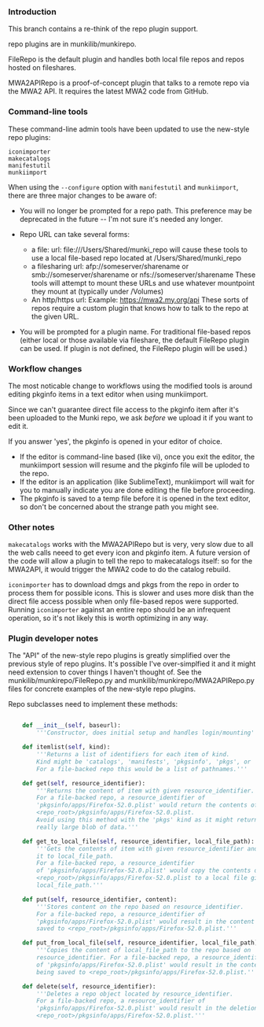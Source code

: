 ### Introduction
This branch contains a re-think of the repo plugin support.

repo plugins are in munkilib/munkirepo.

FileRepo is the default plugin and handles both local file repos and repos hosted on fileshares.

MWA2APIRepo is a proof-of-concept plugin that talks to a remote repo via the MWA2 API. It requires the latest MWA2 code from GitHub.

### Command-line tools
These command-line admin tools have been updated to use the new-style repo plugins:

`iconimporter`  
`makecatalogs`  
`manifestutil`  
`munkiimport`  

When using the `--configure` option with `manifestutil` and `munkiimport`, there are three major changes to be aware of:

- You will no longer be prompted for a repo path. This preference may be deprecated in the future -- I'm not sure it's needed any longer.

- Repo URL can take several forms:
   - a file: url: file:///Users/Shared/munki\_repo will cause these tools to use a local file-based repo located at /Users/Shared/munki_repo
   - a filesharing url: afp://someserver/sharename or smb://someserver/sharename or nfs://someserver/sharename These tools will attempt to mount these URLs and use whatever mountpoint they mount at (typically under /Volumes)
   - An http/https url: Example: https://mwa2.my.org/api These sorts of repos require a custom plugin that knows how to talk to the repo at the given URL.

- You will be prompted for a plugin name. For traditional file-based repos (either local or those available via fileshare, the default FileRepo plugin can be used. If plugin is not defined, the FileRepo plugin will be used.)

### Workflow changes
The most noticable change to workflows using the modified tools is around editing pkginfo items in a text editor when using munkiimport.

Since we can't guarantee direct file access to the pkginfo item after it's been uploaded to the Munki repo, we ask _before_ we upload it if you want to edit it.

If you answer 'yes', the pkginfo is opened in your editor of choice. 
- If the editor is command-line based (like vi), once you exit the editor, the munkiimport session will resume and the pkginfo file will be uploded to the repo.
- If the editor is an application (like SublimeText), munkiimport will wait for you to manually indicate you are done editing the file before proceeding.
- The pkginfo is saved to a temp file before it is opened in the text editor, so don't be concerned about the strange path you might see.

### Other notes
`makecatalogs` works with the MWA2APIRepo but is very, very slow due to all the web calls neeed to get every icon and pkginfo item. A future version of the code will allow a plugin to tell the repo to makecatalogs itself: so for the MWA2API, it would trigger the MWA2 code to do the catalog rebuild.

`iconimporter` has to download dmgs and pkgs from the repo in order to process them for possible icons. This is slower and uses more disk than the direct file access possible when only file-based repos were supported. Running `iconimporter` against an entire repo should be an infrequent operation, so it's not likely this is worth optimizing in any way.

### Plugin developer notes
The "API" of the new-style repo plugins is greatly simplified over the previous style of repo plugins. It's possible I've over-simplfied it and it might need extension to cover things I haven't thought of. See the munkilib/munkirepo/FileRepo.py and munkilib/munkirepo/MWA2APIRepo.py files for concrete examples of the new-style repo plugins.

Repo subclasses need to implement these methods:

```python

    def __init__(self, baseurl):
        '''Constructor, does initial setup and handles login/mounting'''

    def itemlist(self, kind):
        '''Returns a list of identifiers for each item of kind.
        Kind might be 'catalogs', 'manifests', 'pkgsinfo', 'pkgs', or 'icons'.
        For a file-backed repo this would be a list of pathnames.'''

    def get(self, resource_identifier):
        '''Returns the content of item with given resource_identifier.
        For a file-backed repo, a resource_identifier of
        'pkgsinfo/apps/Firefox-52.0.plist' would return the contents of
        <repo_root>/pkgsinfo/apps/Firefox-52.0.plist.
        Avoid using this method with the 'pkgs' kind as it might return a
        really large blob of data.'''

    def get_to_local_file(self, resource_identifier, local_file_path):
        '''Gets the contents of item with given resource_identifier and saves
        it to local_file_path.
        For a file-backed repo, a resource_identifier
        of 'pkgsinfo/apps/Firefox-52.0.plist' would copy the contents of
        <repo_root>/pkgsinfo/apps/Firefox-52.0.plist to a local file given by
        local_file_path.'''

    def put(self, resource_identifier, content):
        '''Stores content on the repo based on resource_identifier.
        For a file-backed repo, a resource_identifier of
        'pkgsinfo/apps/Firefox-52.0.plist' would result in the content being
        saved to <repo_root>/pkgsinfo/apps/Firefox-52.0.plist.'''

    def put_from_local_file(self, resource_identifier, local_file_path):
        '''Copies the content of local_file_path to the repo based on
        resource_identifier. For a file-backed repo, a resource_identifier
        of 'pkgsinfo/apps/Firefox-52.0.plist' would result in the content
        being saved to <repo_root>/pkgsinfo/apps/Firefox-52.0.plist.'''

    def delete(self, resource_identifier):
        '''Deletes a repo object located by resource_identifier.
        For a file-backed repo, a resource_identifier of
        'pkgsinfo/apps/Firefox-52.0.plist' would result in the deletion of
        <repo_root>/pkgsinfo/apps/Firefox-52.0.plist.'''
```